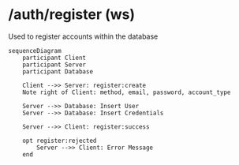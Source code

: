 # /auth/register (ws)

Used to register accounts within the database

```mermaid
sequenceDiagram
    participant Client
    participant Server
    participant Database

    Client -->> Server: register:create
    Note right of Client: method, email, password, account_type

    Server -->> Database: Insert User
    Server -->> Database: Insert Credentials

    Server -->> Client: register:success

    opt register:rejected
        Server -->> Client: Error Message
    end
```
